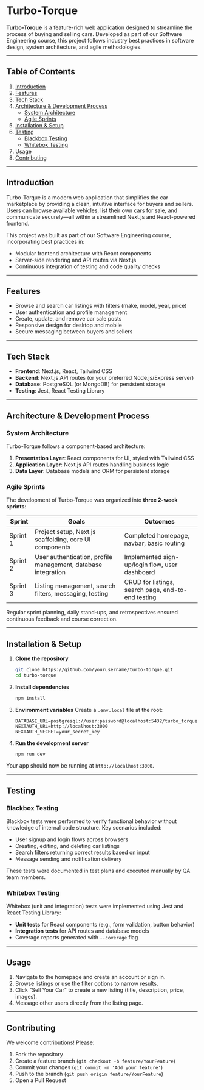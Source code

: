 # Turbo-Torque

**Turbo-Torque** is a feature-rich web application designed to streamline the process of buying and selling cars. Developed as part of our Software Engineering course, this project follows industry best practices in software design, system architecture, and agile methodologies.

---

## Table of Contents

1. [Introduction](#introduction)
2. [Features](#features)
3. [Tech Stack](#tech-stack)
4. [Architecture & Development Process](#architecture--development-process)
   - [System Architecture](#system-architecture)
   - [Agile Sprints](#agile-sprints)
5. [Installation & Setup](#installation--setup)
6. [Testing](#testing)
   - [Blackbox Testing](#blackbox-testing)
   - [Whitebox Testing](#whitebox-testing)
7. [Usage](#usage)
8. [Contributing](#contributing)

---

## Introduction

Turbo-Torque is a modern web application that simplifies the car marketplace by providing a clean, intuitive interface for buyers and sellers. Users can browse available vehicles, list their own cars for sale, and communicate securely—all within a streamlined Next.js and React-powered frontend.

This project was built as part of our Software Engineering course, incorporating best practices in:

- Modular frontend architecture with React components
- Server-side rendering and API routes via Next.js
- Continuous integration of testing and code quality checks

---

## Features

- Browse and search car listings with filters (make, model, year, price)
- User authentication and profile management
- Create, update, and remove car sale posts
- Responsive design for desktop and mobile
- Secure messaging between buyers and sellers

---

## Tech Stack

- **Frontend**: Next.js, React, Tailwind CSS
- **Backend**: Next.js API routes (or your preferred Node.js/Express server)
- **Database**: PostgreSQL (or MongoDB) for persistent storage
- **Testing**: Jest, React Testing Library

---

## Architecture & Development Process

### System Architecture

Turbo-Torque follows a component-based architecture:

1. **Presentation Layer**: React components for UI, styled with Tailwind CSS
2. **Application Layer**: Next.js API routes handling business logic
3. **Data Layer**: Database models and ORM for persistent storage

### Agile Sprints

The development of Turbo-Torque was organized into **three 2-week sprints**:

| Sprint  | Goals                                     | Outcomes                              |
|---------|-------------------------------------------|---------------------------------------|
| Sprint 1| Project setup, Next.js scaffolding, core UI components | Completed homepage, navbar, basic routing |
| Sprint 2| User authentication, profile management, database integration | Implemented sign-up/login flow, user dashboard |
| Sprint 3| Listing management, search filters, messaging, testing | CRUD for listings, search page, end-to-end testing |

Regular sprint planning, daily stand-ups, and retrospectives ensured continuous feedback and course correction.

---

## Installation & Setup

1. **Clone the repository**
   ```bash
   git clone https://github.com/yourusername/turbo-torque.git
   cd turbo-torque
   ```
2. **Install dependencies**
   ```bash
   npm install
   ```
3. **Environment variables**
   Create a `.env.local` file at the root:
   ```env
   DATABASE_URL=postgresql://user:password@localhost:5432/turbo_torque
   NEXTAUTH_URL=http://localhost:3000
   NEXTAUTH_SECRET=your_secret_key
   ```
4. **Run the development server**
   ```bash
   npm run dev
   ```

Your app should now be running at `http://localhost:3000`.

---

## Testing

### Blackbox Testing

Blackbox tests were performed to verify functional behavior without knowledge of internal code structure. Key scenarios included:

- User signup and login flows across browsers
- Creating, editing, and deleting car listings
- Search filters returning correct results based on input
- Message sending and notification delivery

These tests were documented in test plans and executed manually by QA team members.

### Whitebox Testing

Whitebox (unit and integration) tests were implemented using Jest and React Testing Library:

- **Unit tests** for React components (e.g., form validation, button behavior)
- **Integration tests** for API routes and database models
- Coverage reports generated with `--coverage` flag

---

## Usage

1. Navigate to the homepage and create an account or sign in.
2. Browse listings or use the filter options to narrow results.
3. Click "Sell Your Car" to create a new listing (title, description, price, images).
4. Message other users directly from the listing page.

---

## Contributing

We welcome contributions! Please:

1. Fork the repository
2. Create a feature branch (`git checkout -b feature/YourFeature`)
3. Commit your changes (`git commit -m 'Add your feature'`)
4. Push to the branch (`git push origin feature/YourFeature`)
5. Open a Pull Request
